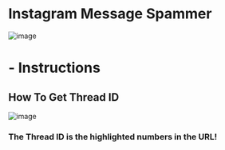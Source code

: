 # Instagram Message Spammer
![image](https://user-images.githubusercontent.com/94770717/188553705-85122f6f-1cd5-4645-be01-e3941df7f8f3.png)
# - Instructions 

## How To Get Thread ID

![image](https://user-images.githubusercontent.com/94770717/188554198-e60d3df8-156e-48e1-b373-3bf88ee634b2.png)

### The Thread ID is the highlighted numbers in the URL!
